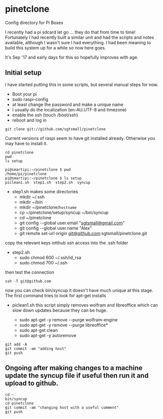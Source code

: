# pinetclone
Config directory for Pi Boxes

I recently had a pi sdcard let go ... they do that from time to time!
Fortunately I had recently built a similar unit and had the scripts and notes available, although I wasn't sure I had everything. I had been meaning to build this system up for a while so now here goes.

It's Sep '17 and early days for this so hopefully improves with age.

## Initial setup

I have started putting this in some scripts, but several manual steps for now.

 - Boot your pi
 - sudo raspi-config
 - at least change the password and make a unique name
 - I usually do the localization (en-AU.UTF-8 and timezone)
 - enable the ssh (touch /boot/ssh)
 - reboot and log in

```
git clone git://github.com/sgtsmall/pinetclone
```

Current versions of raspi seem to have git installed already. Otherwise you may have to install it.

```
cd pinetclone
pwd
ls setup
```

```
pi@smartipi:~/pinetclone $ pwd
/home/pi/pinetclone
pi@smartipi:~/pinetclone $ ls setup
piclean1.sh  step1.sh  step2.sh  syncup
```
 - step1.sh    makes some directories 
 	- mkdir ~/.ssh
 	- mkdir ~/bin
 	- mkdir ~/pinetclone/`hostname`
 	- cp ~/pinetclone/setup/syncup ~/bin/syncup
 	- cd ~/pinetclone
	- git config --global user.email "sgtsmall@gmail.com"
 	- git config --global user.name "Alex"
	- git remote set-url origin git@github.com:sgtsmall/pinetclone.git


copy the relevant keys intthub ssh access into the .ssh folder

 - step2.sh
	 - sudo chmod 600 ~/.ssh/id_rsa
	 - sudo chmod 700 ~/.ssh

then test the connection
```
ssh -T git@github.com
```

 now you can check bin/syncup it doesn't have much unique at this stage.
The first command tries to look for apt-get installs

 - piclean1.sh   this script simply removes wolfram and libreoffice which can slow down updates because they can be huge.

	- sudo apt-get -y remove --purge wolfram-engine
	- sudo apt-get -y remove --purge libreoffice*
	- sudo apt-get clean
	- sudo apt-get -y autoremove

```
git add -A
git commit -am "adding host"
git push
```

## Ongoing  after making changes to a machine update the syncup file if useful then run it and upload to github.

```
cd ~
bin/syncup
cd pinetclone
git commit -am "changing host with a useful comment"
git push
```

